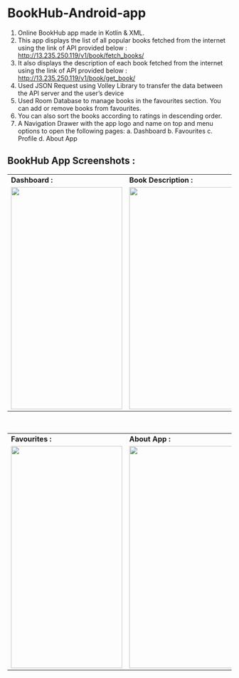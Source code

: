 # BookHub-Android-app
1. Online BookHub app made in Kotlin & XML.
2. This app displays the list of all popular books fetched from the internet using the link of API provided below :
http://13.235.250.119/v1/book/fetch_books/
3. It also displays the description of each book fetched from the internet using the link of API provided below :
http://13.235.250.119/v1/book/get_book/
4. Used JSON Request using Volley Library to transfer the data between the API server and the user’s device
3. Used Room Database to manage books in the favourites section. You can add or remove books from favourites.
4. You can also sort the books according to ratings in descending order.
5. A Navigation Drawer with the app logo and name on top and menu options to open the following pages: a. Dashboard b. Favourites c. Profile d. About App

## BookHub App Screenshots :

<table>
  <tr>
    <td><b>Dashboard :</b></td>
     <td><b>Book Description :</b></td>
     <td><b>Book Added to Favourite :</b></td>
  </tr>
  <tr>
    <td><img width="250" height="500" src="https://user-images.githubusercontent.com/53490141/123858672-6bd2a280-d941-11eb-8900-2b136fd3c46c.jpg"></td>
    <td><img width="250" height="500" src="https://user-images.githubusercontent.com/53490141/123858794-8e64bb80-d941-11eb-9e7c-fafc3e2049c3.jpg"></td>
     <td><img width="250" height="500" src="https://user-images.githubusercontent.com/53490141/123859489-55791680-d942-11eb-899e-a865a773447e.jpg"></td>
  </tr>
 </table>

 <br>
 <table>
  <tr>
     <td><b>Favourites :</b></td>
     <td><b>About App :</b></td>
  </tr>
  <tr>
   <td><img width="250" height="500" src="https://user-images.githubusercontent.com/53490141/123857752-5ad56180-d940-11eb-90e0-f772c2756c7b.jpg"></td>
    <td><img width="250" height="500" src="https://user-images.githubusercontent.com/53490141/123859645-86594b80-d942-11eb-853f-0765d3895398.jpg"></td>
  </tr>
 </table>
 




